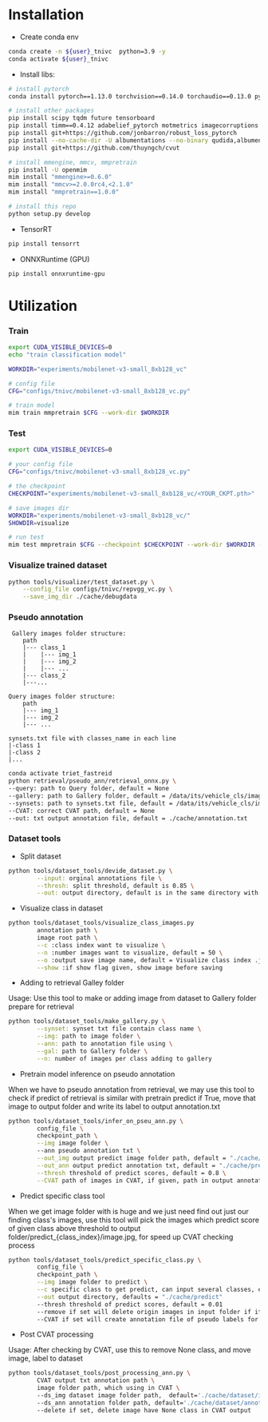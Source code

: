 # Installation
- Create conda env
```bash
conda create -n ${user}_tnivc  python=3.9 -y
conda activate ${user}_tnivc
```
- Install libs:
```bash
# install pytorch
conda install pytorch==1.13.0 torchvision==0.14.0 torchaudio==0.13.0 pytorch-cuda=11.7 -c pytorch -c nvidia -y

# install other packages
pip install scipy tqdm future tensorboard
pip install timm==0.4.12 adabelief_pytorch motmetrics imagecorruptions
pip install git+https://github.com/jonbarron/robust_loss_pytorch
pip install --no-cache-dir -U albumentations --no-binary qudida,albumentations click
pip install git+https://github.com/thuyngch/cvut

# install mmengine, mmcv, mmpretrain
pip install -U openmim
mim install "mmengine>=0.6.0"
mim install "mmcv>=2.0.0rc4,<2.1.0"
mim install "mmpretrain==1.0.0"

# install this repo
python setup.py develop
```
- TensorRT
```bash
pip install tensorrt
```
-   ONNXRuntime (GPU)
```bash
pip install onnxruntime-gpu
```

# Utilization
### Train
```bash
export CUDA_VISIBLE_DEVICES=0
echo "train classification model"

WORKDIR="experiments/mobilenet-v3-small_8xb128_vc"

# config file
CFG="configs/tnivc/mobilenet-v3-small_8xb128_vc.py"

# train model
mim train mmpretrain $CFG --work-dir $WORKDIR
```

### Test
```bash
export CUDA_VISIBLE_DEVICES=0

# your config file
CFG="configs/tnivc/mobilenet-v3-small_8xb128_vc.py"

# the checkpoint
CHECKPOINT="experiments/mobilenet-v3-small_8xb128_vc/<YOUR_CKPT.pth>"

# save images dir
WORKDIR="experiments/mobilenet-v3-small_8xb128_vc/"
SHOWDIR=visualize

# run test
mim test mmpretrain $CFG --checkpoint $CHECKPOINT --work-dir $WORKDIR --show-dir $SHOWDIR
```

### Visualize trained dataset
```bash
python tools/visualizer/test_dataset.py \
    --config_file configs/tnivc/repvgg_vc.py \
    --save_img_dir ./cache/debugdata
```

### Pseudo annotation
```
 Gallery images folder structure:
    path
    |--- class_1
    |    |--- img_1
    |    |--- img_2
    |    |--- ...
    |--- class_2
    |---...

Query images folder structure:
    path
    |--- img_1
    |--- img_2
    |--- ...

synsets.txt file with classes_name in each line
|-class 1
|-class 2
|...
```
```bash
conda activate triet_fastreid
python retrieval/pseudo_ann/retrieval_onnx.py \
--query: path to Query folder, default = None
--gallery: path to Gallery folder, default = /data/its/vehicle_cls/image_retrieval
--synsets: path to synsets.txt file, default = /data/its/vehicle_cls/image_retrieval/synsets.txt
--CVAT: correct CVAT path, default = None 
--out: txt output annotation file, default = ./cache/annotation.txt
```
### Dataset tools
- Split dataset
```bash
python tools/dataset_tools/devide_dataset.py \
        --input: orginal annotations file \
        --thresh: split threshold, default is 0.85 \
        --out: output directory, default is in the same directory with input file
```
- Visualize class in dataset
```bash
python tools/dataset_tools/visualize_class_images.py
        annotation path \
        image root path \
        --c :class index want to visualize \
        --n :number images want to visualize, default = 50 \
        --o :output save image name, default = Visualize class index .jpg \
        --show :if show flag given, show image before saving
```
- Adding to retrieval Galley folder

Usage: Use this tool to make or adding image from dataset to Gallery folder prepare for retrieval
```bash
python tools/dataset_tools/make_gallery.py \
        --synset: synset txt file contain class name \
        --img: path to image folder \
        --ann: path to annotation file using \
        --gal: path to Gallery folder \
        --n: number of images per class adding to gallery
```
- Pretrain model inference on pseudo annotation

When we have to pseudo annotation from retrieval, we may use this tool to check if predict of retrieval is similar with pretrain predict 
if True, move that image to output folder and write its label to output annotation.txt
```bash
python tools/dataset_tools/infer_on_pseu_ann.py \
        config_file \
        checkpoint_path \
        --img image folder \ 
        --ann pseudo annotation txt \
        --out_img output predict image folder path, default = "./cache/predict_images" \
        --out_ann output predict annotation txt, default = "./cache/predict_ann.txt" \
        --thresh threshold of predict scores, default = 0.8 \
        --CVAT path of images in CVAT, if given, path in output annotation file will correct with this path, default is None
```
- Predict specific class tool

When we get image folder with is huge and we just need find out just our finding class's images, use this tool will pick the images 
which predict score of given class above threshold to output folder/predict_{class_index}/image.jpg, for speed up CVAT checking process
```bash
python tools/dataset_tools/predict_specific_class.py \
        config_file \
        checkpoint_path \
        --img image folder to predict \
        --c specific class to get predict, can input several classes, eg: --c 3,4,5 \
        --out output directory, defaults = "./cache/predict"
        --thresh threshold of predict scores, default = 0.01
        --remove if set will delete origin images in input folder if it exist in output folder
        --CVAT if set will create annotation file of pseudo labels for each output folder, class will same in this file
```
- Post CVAT processing

Usage: After checking by CVAT, use this to remove None class, and move image, label to dataset
```bash
python tools/dataset_tools/post_processing_ann.py \
        CVAT output txt annotation path \ 
        image folder path, which using in CVAT \ 
        --ds_img dataset image folder path,  default='./cache/dataset/images/'
        --ds_ann annotation folder path, default='./cache/dataset/annotations/'
        --delete if set, delete image have None class in CVAT output
```